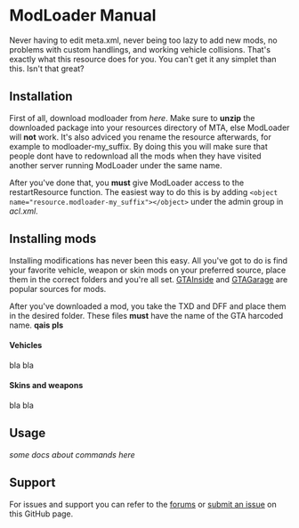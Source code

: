 ModLoader Manual
=========================

Never having to edit meta.xml, never being too lazy to add new mods, no problems with custom handlings, and working vehicle collisions. That's exactly what this resource does for you. You can't get it any simplet than this. Isn't that great?

Installation
------------

First of all, download modloader from *here*. Make sure to **unzip** the downloaded package into your resources directory of MTA, else ModLoader will **not** work. It's also adviced you rename the resource afterwards, for example to modloader-my_suffix. By doing this you will make sure that people dont have to redownload all the mods when they have visited another server running ModLoader under the same name.

After you've done that, you **must** give ModLoader access to the restartResource function. The easiest way to do this is by adding `<object name="resource.modloader-my_suffix"></object>` under the admin group in _acl.xml_.

Installing mods
---------------

Installing modifications has never been this easy. All you've got to do is find your favorite vehicle, weapon or skin mods on your preferred source, place them in the correct folders and you're all set. [GTAInside][3] and [GTAGarage][4] are popular sources for mods.

After you've downloaded a mod, you take the TXD and DFF and place them in the desired folder. These files **must** have the name of the GTA harcoded name. **qais pls**

#### Vehicles
bla bla

#### Skins and weapons
bla bla

Usage
-----

*some docs about commands here*

Support
-------

For issues and support you can refer to the [forums][1] or [submit an issue][2] on this GitHub page.


[1]: http://forum.mtasa.com/viewtopic.php?f=108&t=36481
[2]: https://github.com/Deltanic/modloader/issues
[3]: http://www.gtainside.com/en/
[4]: http://www.gtagarage.com/

